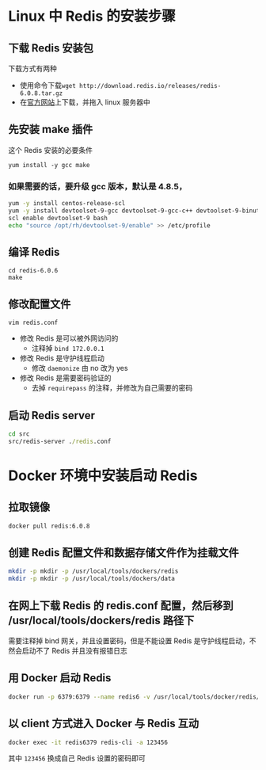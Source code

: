 # Linux 中 Redis 的安装步骤

## 下载 Redis 安装包

下载方式有两种

* 使用命令下载`wget http://download.redis.io/releases/redis-6.0.8.tar.gz`
* 在[官方网站](https://redis.io/download)上下载，并拖入 linux 服务器中



## 先安装 make 插件

这个 Redis 安装的必要条件

`yum install -y gcc make`



### 如果需要的话，要升级 gcc 版本，默认是 4.8.5，

```sh
yum -y install centos-release-scl
yum -y install devtoolset-9-gcc devtoolset-9-gcc-c++ devtoolset-9-binutils
scl enable devtoolset-9 bash
echo "source /opt/rh/devtoolset-9/enable" >> /etc/profile
```



## 编译 Redis

```shell
cd redis-6.0.6
make
```



## 修改配置文件

```shell
vim redis.conf
```

* 修改 Redis 是可以被外网访问的
  * 注释掉 `bind 172.0.0.1`
* 修改 Redis 是守护线程启动
  * 修改 `daemonize` 由 no 改为 yes
* 修改 Redis 是需要密码验证的
  * 去掉 `requirepass` 的注释，并修改为自己需要的密码



## 启动 Redis server

```cmd
cd src
src/redis-server ./redis.conf
```





# Docker 环境中安装启动 Redis

## 拉取镜像

```sh
docker pull redis:6.0.8
```



## 创建 Redis 配置文件和数据存储文件作为挂载文件

```sh
mkdir -p mkdir -p /usr/local/tools/dockers/redis
mkdir -p mkdir -p /usr/local/tools/dockers/data
```



## 在网上下载 Redis 的 redis.conf 配置，然后移到 /usr/local/tools/dockers/redis 路径下

需要注释掉 bind 网关，并且设置密码，但是不能设置 Redis 是守护线程启动，不然会启动不了 Redis 并且没有报错日志



## 用 Docker 启动 Redis

```sh
docker run -p 6379:6379 --name redis6 -v /usr/local/tools/docker/redis/redis.conf:/usr/local/etc/redis/redis.conf -v /usr/local/tools/docker/redis/data:/data -d redis redis-server /usr/local/etc/redis/redis.conf
```



## 以 client 方式进入 Docker 与 Redis 互动

```sh
docker exec -it redis6379 redis-cli -a 123456
```

其中 `123456` 换成自己 Redis 设置的密码即可

